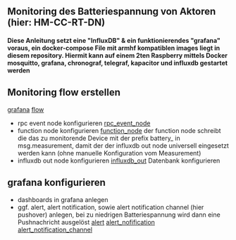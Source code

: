 ## Monitoring des Batteriespannung von Aktoren (hier: HM-CC-RT-DN)
#### Diese Anleitung setzt eine "InfluxDB" & ein funktionierendes "grafana" voraus, ein docker-compose File mit armhf kompatiblen images liegt in diesem repository. Hiermit kann auf einem 2ten Raspberry mittels Docker mosquitto, grafana, chronograf, telegraf, kapacitor und influxdb gestartet werden 

## Monitoring flow erstellen
[grafana]()
[flow]()
* rpc event node konfigurieren
[rpc_event_node]()
* function node konfigurieren
[function_node]()
der function node schreibt die das zu monitorende Device mit der prefix battery_ in msg.measurement, damit der der influxdb out node universell eingesetzt werden kann (ohne manuelle Konfiguration vom Measurement)
* influxdb out node konfigurieren
[influxdb_out]()
Datenbank konfigurieren

## grafana konfigurieren
* dashboards in grafana anlegen
* ggf. alert, alert notification, sowie alert notification channel (hier pushover) anlegen, bei zu niedrigen Batteriespannung wird dann eine Pushnachricht ausgelöst
[alert]()
[alert_nofification]()
[alert_notification_channel]()
